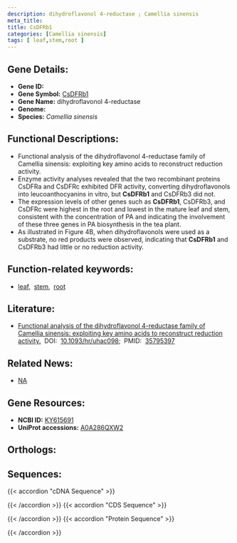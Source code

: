 ```yaml
---
description: dihydroflavonol 4-reductase ; Camellia sinensis
meta_title:
title: CsDFRb1
categories: [Camellia sinensis]
tags: [ leaf,stem,root ]
---
```


## Gene Details:
- **Gene ID:** []()
- **Gene Symbol:** <u>CsDFRb1</u>
- **Gene Name:** dihydroflavonol 4-reductase
- **Genome:** 
- **Species:** *Camellia sinensis*

## Functional Descriptions:
   - Functional analysis of the dihydroflavonol 4-reductase family of Camellia sinensis: exploiting key amino acids to reconstruct reduction activity.
   - Enzyme activity analyses revealed that the two recombinant proteins CsDFRa and CsDFRc exhibited DFR activity, converting dihydroflavonols into leucoanthocyanins in vitro, but **CsDFRb1** and CsDFRb3 did not.
   - The expression levels of other genes such as **CsDFRb1**, CsDFRb3, and CsDFRc were highest in the root and lowest in the mature leaf and stem, consistent with the concentration of PA and indicating the involvement of these three genes in PA biosynthesis in the tea plant.
   - As illustrated in Figure 4B, when dihydroflavonols were used as a substrate, no red products were observed, indicating that **CsDFRb1** and CsDFRb3 had little or no reduction activity.

## Function-related keywords:
   - [leaf](/tags/leaf/),&nbsp;&nbsp;[stem](/tags/stem/),&nbsp;&nbsp;[root](/tags/root/)

## Literature:
   - [Functional analysis of the dihydroflavonol 4-reductase family of Camellia sinensis: exploiting key amino acids to reconstruct reduction activity.](https://www.doi.org/10.1093/hr/uhac098)&nbsp;&nbsp;DOI:&nbsp;&nbsp;[10.1093/hr/uhac098](https://www.doi.org/10.1093/hr/uhac098);&nbsp;&nbsp;PMID:&nbsp;&nbsp;[35795397](https://pubmed.ncbi.nlm.nih.gov/35795397/)

## Related News:
   - [NA](https://mp.weixin.qq.com/s?__biz=MzU3ODY3MDM0NA==&mid=2247518129&idx=3&sn=8fe4804ca034b29dfea2953d4e028a17&chksm=fd731dd6ca0494c0665db665e82f28949176c05cd821c5b8b688ff7808fe565c12b2b47ea86f&scene=27#wechat_redirect)

## Gene Resources:
- **NCBI ID:**  [KY615691](https://www.ncbi.nlm.nih.gov/search/all/?term=KY615691)
- **UniProt accessions:**  [A0A286QXW2](https://www.uniprot.org/uniprotkb/A0A286QXW2/entry)

## Orthologs:

## Sequences:
{{< accordion "cDNA Sequence" >}}

{{< /accordion >}}
{{< accordion "CDS Sequence" >}}

{{< /accordion >}}
{{< accordion "Protein Sequence" >}}

{{< /accordion >}}
